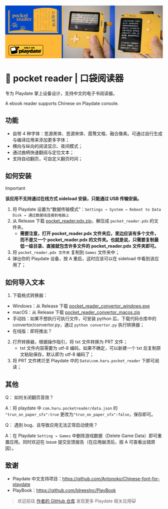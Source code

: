 ![screenshot](https://github.com/Antonoko/pocket-reader/blob/main/__asset__/header.jpg)
# 📖 pocket reader | 口袋阅读器

专为 Playdate 掌上设备设计，支持中文的电子书阅读器。

A ebook reader supports Chinese on Playdate console.

## 功能
- 自带 4 种字体：思源黑体、思源宋体、霞鹜文楷、融合像素。可通过自行生成与编译应用来添加更多字体；
- 横向与纵向的阅读显示、夜间模式；
- 通过曲柄快速翻阅与定位文本；
- 支持自动翻页，可自定义翻页时间；

## 如何安装
> [!IMPORTANT]  
> **该应用不支持通过在线方式 sideload 安装，只能通过 USB 传输安装。**

1. 将 Playdate 设置为“数据传输模式”：`Settings → System → Reboot to Data Disk → 通过数据线连接到电脑上`
2. 从 Release 下载 [pocket_reader.pdx.zip](https://github.com/Antonoko/pocket-reader/releases)，解压成 `pocket_reader.pdx` 的文件夹。
    - **需要注意，打开 pocket_reader.pdx 文件夹后，里边应该有多个文件，而不是又一个 pocket_reader.pdx 的文件夹。也就是说，只需要复制最低一级目录、直接就包含许多文件的 pocket_reader.pdx 文件夹即可。**
3. 将 `pocket_reader.pdx 文件夹` 复制到 `Games` 文件夹中；
4. 弹出你的 Playdate 设备，按 A 重启，这时应该可以在 sideload 中看到该应用了；


## 如何导入文本
1. 下载格式转换器：
- Windows：从 Release 下载 [pocket_reader_convertor_windows.exe](https://github.com/Antonoko/pocket-reader/releases)
- macOS：从 Release 下载 [pocket_reader_convertor_macos.zip](https://github.com/Antonoko/pocket-reader/releases)
- 手动挡：如果不想执行可执行文件，可安装 python 后，下载代码仓库中的 convertor/convertor.py，通过 `python convertor.py` 执行转换器；
- 在线版：即将推出？

2. 打开转换器，根据操作指引，将 txt 文件转换为 PRT 文件；
    - txt 文件内容需要为 utf-8 编码，如果不确定，可以新建一个 txt 后复制原文粘贴保存，默认即为 utf-8 编码了；
3. 将 PRT 文件拷贝至 Playdate 中的 `Data\com.haru.pocket_reader` 下即可阅读；

## 其他
Q： 如何关闭翻页音效？

A：将 playdate 中 `com.haru.pocketreader/data.json` 的 `"trun_on_paper_sfx":true` 更改为`"trun_on_paper_sfx":false`，保存即可。

Q： 遇到 bug、且导致应用无法正常启动使用？

A：在 Playdate `Setting → Games` 中删除游戏数据（Delete Game Data）即可重置应用。同时欢迎在 issue 提交反馈报告（在应用崩溃后，按 A 可查看出错原因）。

## 致谢
- Playdate 中文支持项目：https://github.com/Antonoko/Chinese-font-for-playdate
- PlayBook：https://github.com/IdreesInc/PlayBook

> 欢迎前往 [作者的 GitHub 仓库](https://github.com/Antonoko?tab=repositories) 发现更多 Playdate 相关应用😺